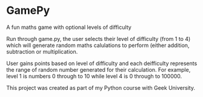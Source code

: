 # GamePy
A fun maths game with optional levels of difficulty

Run through game.py, the user selects their level of difficulty (from 1 to 4) which will generate random maths
calulations to perform (either addition, subtraction or multiplication. 

User gains points based on level of difficulty and each deifficulty represents the range of random number 
generated for their calculation. For example, level 1 is numbers 0 through to 10 while level 4 is 0 through to
100000.

This project was created as part of my Python course with Geek University.
